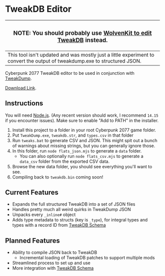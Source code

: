 # TweakDB Editor

| <h3>NOTE: You should probably use [WolvenKit to edit TweakDB](https://wiki.redmodding.org/wolvenkit/wolvenkit-app/workflows/tweakdb-editing) instead.</h3> |
|---|
| This tool isn't updated and was mostly just a little experiment to convert the output of tweakdump.exe to structured JSON.|



Cyberpunk 2077 TweakDB editor to be used in conjunction with [TweakDump](https://www.cyberpunk.net/en/modding-support).

[Download Link](https://github.com/AlpyneDreams/TweakDB-Edit/archive/main.zip).

## Instructions

You will need [Node.js](https://nodejs.org/). (Any recent version should work, I recommend `14.15` if you encounter issues). Make sure to enable "Add to PATH" in the installer.

1. Install this project to a folder in your root Cyberpunk 2077 game folder.
2. Put `TweakDump.exe`, `tweakdb.str`, and `types.csv` in that folder
3. Run `tweaks.bat` to generate CSV and JSON. This might spit out a bunch of warnings about missing strings, but you can generally ignore those.
4. In this folder, run `node flats_json.mjs` to generate a `data` folder.
    - You can also optionally run `node flats_csv.mjs` to generate a `data_csv` folder from the exported CSV data.
5. Browse the new data folder, you should see everything you'll want to see.
6. Compiling back to `tweakdb.bin` coming soon!

## Current Features

- Expands the full structured TweakDB into a set of JSON files
- Handles pretty much all weird quirks in TweakDump JSON
- Unpacks every `_inline#` object
- Adds type metadata to structs (key is `_type`), for integral types and types with a record ID from [TweakDB Schema](https://github.com/gibbed/Cyberpunk-TweakDB-Schema)

## Planned Features

- Ability to compile JSON back to TweakDB
    - Incremental loading of TweakDB patches to support multiple mods
- Streamlined process to set up and use
- More integration with [TweakDB Schema](https://github.com/gibbed/Cyberpunk-TweakDB-Schema)
